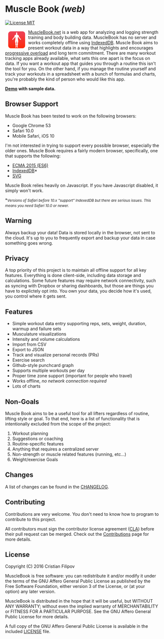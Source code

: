 # Muscle Book *(web)*

[![License MIT](https://img.shields.io/badge/License-AGPL-blue.svg?style=flat)](https://www.gnu.org/licenses/agpl-3.0-standalone.html)

<a href="https://d3js.org"><img src="Icon512.png" align="left" hspace="10" vspace="6" width="55px"></a>

[MuscleBook.net](http://musclebook.net) is a web app for analyzing and logging strength training and body building data. MuscleBook has no server and works completely offline using [IndexedDB](https://developer.mozilla.org/en-US/docs/Web/API/IndexedDB_API). Muscle Book aims to present workout data in a way that highlights and encourages [progressive overload](https://en.wikipedia.org/wiki/Progressive_overload) and long term commitment. There are many workout tracking apps already available, what sets this one apart is the focus on data. If you want a workout app that guides you through a routine this isn't the tool for you. On the other hand, if you manage the routine yourself and track your workouts in a spreadsheet with a bunch of formulas and charts, you're probably the kind of person who would like this app.

**[Demo](http://musclebook.net?demo) with sample data.**

## Browser Support

Muscle Book has been tested to work on the following browsers:

* Google Chrome 53
* Safari 10.0
* Mobile Safari, iOS 10

I'm not interested in trying to support every possible browser, especially the older ones. Muscle Book requires a fairly modern browser, specifically, one that supports the following:

* [ECMA 2015 (ES6)](https://kangax.github.io/compat-table/es6/)
* [IndexedDB](http://caniuse.com/#feat=indexeddb)*
* [SVG](http://caniuse.com/#feat=svg)

Muscle Book relies heavily on Javascript. If you have Javascript disabled, it simply won't work.

\*<small>*Versions of Safari before 10.x "support" IndexedDB but there are serious issues. This means you need Safari 10.0 or newer.*
</small>

## Warning

Always backup your data! Data is stored locally in the browser, not sent to the cloud. It's up to you to frequently export and backup your data in case something goes wrong.

## Privacy

A top priority of this project is to maintain all offline support for all key features. Everything is done client-side, including data storage and calculations. Some future features may require network connectivity, such as syncing with Dropbox or sharing dashboards, but those are things you have to explictely opt into. You own your data, you decide how it's used, you control where it gets sent.

## Features

- Simple workout data entry supporting reps, sets, weight, duration, warmup and failure sets
- Musculature visualizations
- Intensity and volume calculations
- Import from CSV
- Export to JSON
- Track and visualize personal records (PRs)
- Exercise search
- Github-style punchcard graph
- Supports multiple workouts per day
- Proper time zone support (important for people who travel)
- Works offline, *no network connection required*
- Lots of charts

## Non-Goals

Muscle Book aims to be a useful tool for all lifters regardless of routine, lifting style or goal. To that end, here is a list of functionality that is intentionally excluded from the scope of the project:

1. Workout planning
2. Suggestions or coaching
3. Routine-specific features
4. Anything that requires a centralized server
5. Non-strength or muscle related features (running, etc...)
6. Weight/exercise Goals

## Changes

A list of changes can be found in the [CHANGELOG](CHANGELOG.md).

## Contributing

Contributions are very welcome. You don't need to know how to program to contribute to this project.

All contributors must sign the contributor license agreement ([CLA](CLA.md)) before their pull request can be merged. Check out the [Contributions](CONTRIBUTING.md) page for more details.

## License

Copyright (C) 2016  Cristian Filipov

MuscleBook is free software: you can redistribute it and/or modify
it under the terms of the GNU Affero General Public License as published by
the Free Software Foundation, either version 3 of the License, or
(at your option) any later version.

MuscleBook is distributed in the hope that it will be useful,
but WITHOUT ANY WARRANTY; without even the implied warranty of
MERCHANTABILITY or FITNESS FOR A PARTICULAR PURPOSE.  See the
GNU Affero General Public License for more details.

A full copy of the GNU Affero General Public License is available in the included [LICENSE](LICENSE.md) file.
